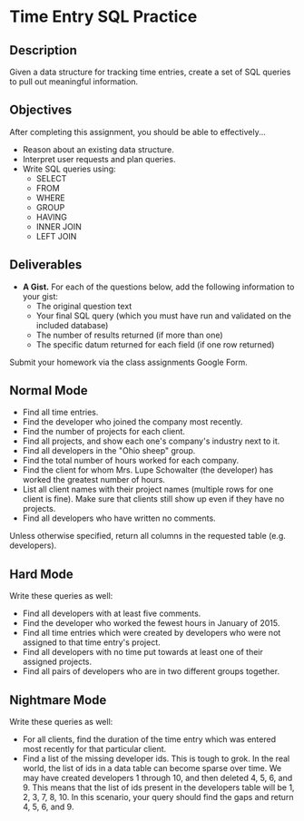 # Time Entry SQL Practice

## Description

Given a data structure for tracking time entries, create a set of SQL queries to pull out meaningful information.

## Objectives

After completing this assignment, you should be able to effectively...

* Reason about an existing data structure.
* Interpret user requests and plan queries.
* Write SQL queries using:
  * SELECT
  * FROM
  * WHERE
  * GROUP
  * HAVING
  * INNER JOIN
  * LEFT JOIN

## Deliverables

* **A Gist.** For each of the questions below, add the following information to your gist:
  * The original question text
  * Your final SQL query (which you must have run and validated on the included database)
  * The number of results returned (if more than one)
  * The specific datum returned for each field (if one row returned)

Submit your homework via the class assignments Google Form.

## Normal Mode

* Find all time entries.
* Find the developer who joined the company most recently.
* Find the number of projects for each client.
* Find all projects, and show each one's company's industry next to it.
* Find all developers in the "Ohio sheep" group.
* Find the total number of hours worked for each company.
* Find the client for whom Mrs. Lupe Schowalter (the developer) has worked the greatest number of hours.
* List all client names with their project names (multiple rows for one client is fine).  Make sure that clients still show up even if they have no projects.
* Find all developers who have written no comments.

Unless otherwise specified, return all columns in the requested table (e.g. developers).

## Hard Mode

Write these queries as well:

* Find all developers with at least five comments.
* Find the developer who worked the fewest hours in January of 2015.
* Find all time entries which were created by developers who were not assigned to that time entry's project.
* Find all developers with no time put towards at least one of their assigned projects.
* Find all pairs of developers who are in two different groups together.

## Nightmare Mode

Write these queries as well:

* For all clients, find the duration of the time entry which was entered most recently for that particular client.
* Find a list of the missing developer ids. This is tough to grok.  In the real world, the list of ids in a data table can become sparse over time.  We may have created developers 1 through 10, and then deleted 4, 5, 6, and 9.  This means that the list of ids present in the developers table will be 1, 2, 3, 7, 8, 10.  In this scenario, your query should find the gaps and return 4, 5, 6, and 9.
